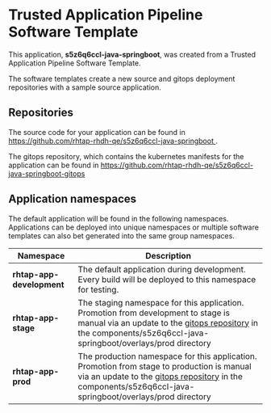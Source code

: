# Trusted Application Pipeline Software Template

This application, **s5z6q6ccl-java-springboot**, was created from a Trusted Application Pipeline Software Template.

The software templates create a new source and gitops deployment repositories with a sample source application. 

## Repositories

The source code for your application can be found in [https://github.com/rhtap-rhdh-qe/s5z6q6ccl-java-springboot ](https://github.com/rhtap-rhdh-qe/s5z6q6ccl-java-springboot ).
 
The gitops repository, which contains the kubernetes manifests for the application can be found in 
[https://github.com/rhtap-rhdh-qe/s5z6q6ccl-java-springboot-gitops ](https://github.com/rhtap-rhdh-qe/s5z6q6ccl-java-springboot-gitops ) 

## Application namespaces 

The default application will be found in the following namespaces. Applications can be deployed into unique namespaces or multiple software templates can also bet generated into the same group namespaces.  

|  Namespace   |  Description   |  
| -------- | -------- |   
| **rhtap-app-development** | The default application during development. Every build will be deployed to this namespace for testing. | 
| **rhtap-app-stage** | The staging namespace for this application. Promotion from development to stage is manual via an update to the [gitops repository](https://github.com/rhtap-rhdh-qe/s5z6q6ccl-java-springboot-gitops ) in the components/s5z6q6ccl-java-springboot/overlays/prod directory |  
| **rhtap-app-prod** | The production namespace for this application. Promotion from stage to production is manual via an update to the [gitops repository](https://github.com/rhtap-rhdh-qe/s5z6q6ccl-java-springboot-gitops ) in the components/s5z6q6ccl-java-springboot/overlays/prod directory | 